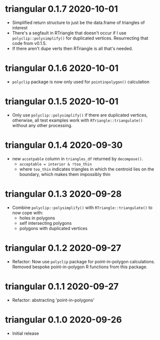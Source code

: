 # triangular 0.1.7 2020-10-01

* Simplified return structure to just be the data.frame of triangles of interest
* There's a segfault in RTriangle that doesn't occur if I use `polyclip::polysimplify()` 
  for duplicated vertices. Resurrecting that code from v0.1.5.
* If there aren't dupe verts then RTriangle is all that's needed.

  
# triangular 0.1.6 2020-10-01

* `polyclip` package is now only used for `pointinpolygon()` calculation

# triangular 0.1.5 2020-10-01

* Only use `polyclip::polysimplify()` if there are duplicated vertices, 
  otherwise, all test examples work with `RTriangle::triangulate()` without
  any other processing.

# triangular 0.1.4 2020-09-30

* new `accetpable` column in `triangles_df` returned by `decompose()`.
    * `acceptable = interior & !too_thin`
    * where `too_thin` indicates triangles in which the centroid lies on the 
      boundary, which makes them impossibly thin

# triangular 0.1.3 2020-09-28

* Combine `polyclip::polysimplify()` with `RTriangle::triangulate()` to now 
  cope with:
    * holes in polygons
    * self intersecting polygons
    * polygons with duplicated vertices

# triangular 0.1.2 2020-09-27

* Refactor: Now use `polyclip` package for point-in-polygon calculations. 
  Removed bespoke point-in-polygon R functions from this package.

# triangular 0.1.1 2020-09-27

* Refactor: abstracting 'point-in-polygons'

# triangular 0.1.0 2020-09-26

* Initial release
